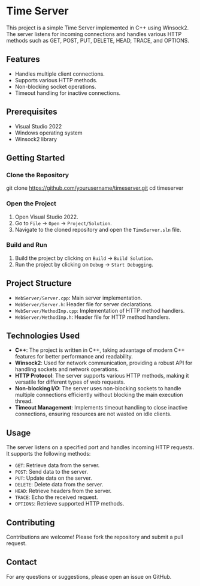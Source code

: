 # Time Server

This project is a simple Time Server implemented in C++ using Winsock2. The server listens for incoming connections and handles various HTTP methods such as GET, POST, PUT, DELETE, HEAD, TRACE, and OPTIONS.

## Features

- Handles multiple client connections.
- Supports various HTTP methods.
- Non-blocking socket operations.
- Timeout handling for inactive connections.

## Prerequisites

- Visual Studio 2022
- Windows operating system
- Winsock2 library

## Getting Started

### Clone the Repository

git clone https://github.com/yourusername/timeserver.git cd timeserver

### Open the Project

1. Open Visual Studio 2022.
2. Go to `File` -> `Open` -> `Project/Solution`.
3. Navigate to the cloned repository and open the `TimeServer.sln` file.

### Build and Run

1. Build the project by clicking on `Build` -> `Build Solution`.
2. Run the project by clicking on `Debug` -> `Start Debugging`.

## Project Structure

- `WebServer/Server.cpp`: Main server implementation.
- `WebServer/Server.h`: Header file for server declarations.
- `WebServer/MethodImp.cpp`: Implementation of HTTP method handlers.
- `WebServer/MethodImp.h`: Header file for HTTP method handlers.

## Technologies Used

- **C++**: The project is written in C++, taking advantage of modern C++ features for better performance and readability.
- **Winsock2**: Used for network communication, providing a robust API for handling sockets and network operations.
- **HTTP Protocol**: The server supports various HTTP methods, making it versatile for different types of web requests.
- **Non-blocking I/O**: The server uses non-blocking sockets to handle multiple connections efficiently without blocking the main execution thread.
- **Timeout Management**: Implements timeout handling to close inactive connections, ensuring resources are not wasted on idle clients.

## Usage

The server listens on a specified port and handles incoming HTTP requests. It supports the following methods:

- `GET`: Retrieve data from the server.
- `POST`: Send data to the server.
- `PUT`: Update data on the server.
- `DELETE`: Delete data from the server.
- `HEAD`: Retrieve headers from the server.
- `TRACE`: Echo the received request.
- `OPTIONS`: Retrieve supported HTTP methods.

## Contributing

Contributions are welcome! Please fork the repository and submit a pull request.

## Contact

For any questions or suggestions, please open an issue on GitHub.
